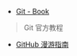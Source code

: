- [Git - Book](https://git-scm.com/book/zh/v2)
> Git 官方教程
- [GitHub 漫游指南](https://github.com/phodal/github)
